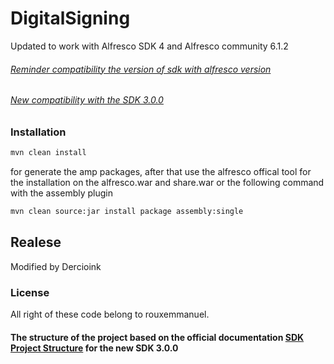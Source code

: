 # DigitalSigning 

Updated to work with Alfresco  SDK 4 and Alfresco community 6.1.2
 
###### [Reminder compatibility the version of sdk with alfresco version](http://docs.alfresco.com/5.1/concepts/alfresco-sdk-compatibility.html)
###### [New compatibility with the SDK 3.0.0](http://ecmarchitect.com/archives/2017/04/24/4235)

### Installation

```sh
mvn clean install
```

for generate the amp packages, after that use the alfresco offical tool for the installation on the alfresco.war and share.war
or the following command with the assembly plugin

```sh
mvn clean source:jar install package assembly:single 
```

## Realese  ###

Modified by Dercioink


### License 

All right of these code belong to rouxemmanuel.

#### The structure of the project based on the official documentation [SDK Project Structure](http://docs.alfresco.com/5.2/concepts/sdk-projects-aio.html) for the new SDK 3.0.0

